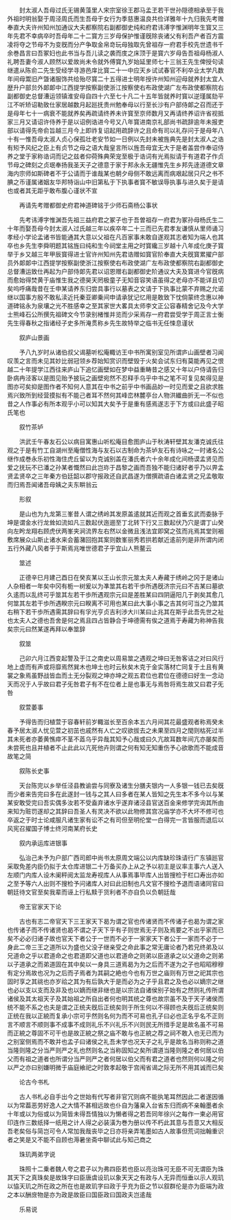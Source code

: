 <!-- { "loadSidebar": true } -->
　　封太淑人吾母过氏无锡黄藻里人宋宗室徐王郡马孟玊若干世孙隠德相承至于我外祖时明翁娶于周泾周氏而生吾母于女行为季慈惠温良共俭详雅年十九归我先考赠奉直大夫许州知州加通议大夫都察院右副都御史纯和府君讳溥字惟渊明年生寳又三年先君不幸病卒时吾母年二十二寳方三岁母保护惟谨旣除丧诸父有利吾产者百方震凌将夺之节母不为变旣而分产争取金帛竒玩母独取先曾祖存一府君手校先世遗书千余巻昌言曰吾冢妇也此书当与吾儿读之袭而庋之床顶于是寳六岁母告吾祖母杨淑人礼聘吾妻今淑人顾然以爱故尚未令就外傅寳九岁始延里师七十三翁王先生俾授句读继遣从陈俞二先生受经学寻游邑庠比寳二十一中应天乡试试春官不利卒业太学凡数年间母鬻旧产曁诸服饰共给殆尽寳二十五得进士明年授许州知州迎母就养封太宜人歴升户部贠外郞郞中江西提学按察副使浙江按察使右布政使湖广左布政使都察院右副都御史总督漕运领镇淮安母自四十六至七十凡二十五年皆就养时寳以逆瑾属劾平江不听矫诏勒致仕家居越数月起廵抚贵州勉奉母以行至长沙有户部侍郞之召而还于是母年七十一病衰不能就养矣再疏请终养未许寳至京师数月又再请终养诏许省视抵家三月又请诏许侍养于是以诏例诰进今号又八年寳进南京礼部尚书疏辞逾年未报吏部以请得先帝俞旨越三月今上即祚复诏起用疏辞许之且命有司以礼存问于是母年八十有一惟吾母太淑人贞心保孤壮老安节如一日例以先封未被旌典先是封太淑人之诰有矧予风纪之臣上有贞节之母之语大哉皇言所以旌吾母宜无大于是者盖尝作奉诏侍养之堂于家称诰词而记之兹者仰荷殊典荣宠至极于诰词有光焉拟请于有道君子作贞节母之碑刻之贞珉奉扬我圣天子之德意于家于邦永永无疆惟先生乡邦先逹道德文章海内宗师如斯碑者不于公请而于谁哉某也朝夕母侧不敢远离而病艰起居只尺之书不腆之币谨属诸姻友华邦特诣山中旧第私于下执事者寳不敏误辱执事与进久矣于是请也或者其无距乎敢布腹心谨状不宣

　　再请先考赠都御史府君神道碑铭于少师石斋杨公事状

　　先考讳溥字惟渊吾先祖三益府君之冢子也于吾曽祖存一府君为冢孙母杨氏生二十年而娶吾母今封太淑人过氏越三年以疾卒年二十三而已先君孝友谦慎从里师诵习孝经小学论孟诸书皆能通其大意以父祖在凡百家事未敢自遂观其志者知为端人也其卒也乡先生李舜明题其铭旌曰纯和生今祠堂主用之时寳纔三岁越十八年成化庚子寳举于乡又越三年甲辰寳得进士官许州知州先君诰赠如寳官阶奉直大夫旣寳累擢户部员外郞郞中江西提学按察副使浙江按察使右布政使湖广左布政使都察院右副都御史总督漕运致仕再起为户部侍郞先君以诏恩赠右副都御史阶通议大夫及寳进今官旣病而愈始得焚黄于庙惟生我之德昊天罔极童子无知音容笑语虽得之老母亦不能详且切矣呜呼痛哉昔在壬申某请养东归尝具事行以墓表之文请于下执事比蒙不弃赐之允诺继以国事方殷不敢私渎近托秦亚卿乗间申请承犹记忆用是敢致下忱倘蒙终念惠以神道碑铭永为泉壤之光不胜感幸之至其家世大畧具太师李文正公容春精舍记及今大学士熊峰石公所撰先祖碑文今节录别楮惟并览而少采焉存一府君尝受学于周正言士衡先生得春秋之指诸经子史多所淹贯称乡先生故特举之临书无任悚息谨状

　　叙庐山景画

　　予八九岁时从诸伯叔父谒墓听松庵輙访王中书所寓别室见所谓庐山画壁者习闻叹羡之言而未见其妙比弱冠领乡荐始知赏识而壁毁于火矣会试东归有莫能再见之恨越二十年提学江西往来庐山下追忆画壁如在梦中益重畴昔之感又十年以户侍请告归卧病冉泾客以是图见贻予披玩之画壁宛然不忍释手乌乎中书之笔不可复见矣得见是图亦可矣抑是图作者不知何人意其在中书之前乎中书画品妙一时见而爱之且欲求胜焉兴致所到经营摸拟有不能己者耳不然何其峰峦林麓亭台人物洪纎曲折无一不似也昔之人作事必有所本观乎小可以知其大矣予于是重有感焉遂志于下方或曰此盛子昭氏笔也 

　　叙竹茶垆

　　洪武壬午春友石公以病目寓惠山听松庵目愈图庐山于秋涛轩壁其友潘克诚氏往观之于是有竹工自湖州至庵僧性海与友石以古制命为茶垆友石有诗咏之一时诸名公继作成巻永乐初性海住虎丘留以为克诚别盖在潘氏者六十余年成化间杨谟孟贤见而爱之抚玩不已潘之孙某者慨然曰此岂珎于昌黎之画而吾独不能归诸好者乎乃以畀孟贤孟贤卒之三年秦方伯廷韶以郡守报政还自武昌遂为僧撰疏语白诸孟贤之兄孟敬取而归焉吾闻诸吾母姨之夫东畊翁云

　　形叙

　　是山也为九龙第三峯昔人谓之绣岭其发原盖逺就其近而观之首垂玄武而委脉于坤是谓金水行龙耸如流如凡三数起伏迤逦至丁北转下行又三数起伏乃穴是谓丁山癸向左盻龙翔右顾虎伏两峯夹涧流界左右然以金微且浅法宜即窝之弦而兆焉其堂则裀敷席展众山斯止诸水来会蓄潴回抱其案则数峯丽秀若拱若献近逺前列是非所谓内闭五行外藏八风者乎于斯焉兆唯世德君子乎宜山人熊鳌云

　　筮述

　　正德辛巳月建己酉日在癸亥某以王山长宗元筮太夫人寿藏于绣岭之冈于是诸山人杂相者一年矣中冈有栀一树爰以为凖筮其右若干歩所遇旣济宗元曰不吉某曰墓欲久逺而以乱终可乎筮其左若干歩所遇观宗元曰是差胜某曰四阴逼阳几于剥矣其愈几何筮其左若干歩所遇睽宗元曰睽离不可用也某曰此大事小事之吉其何可当之乃筮其右稍下若干歩所遇需其辞曰有孚光亨贞吉利渉大川某曰止兆其在斯乎此吾先世之祉也太夫人之德也吾舍是何之焉且四占皆静合于坤德需有俟之道焉于寿藏为称神告我矣宗元曰然某遂再拜以奉筮辞

　　叙筮

　　己卯六月江西变起警及于江之南史以周易筮之遇观之坤曰无咎客诘之对曰风行地上虚而有声或将靡焉然巽木也坤土也时云秋矣木克于金实落材亡同复于土且有黄裳之象焉虽野战皆血而土无分裂观之坤亦坤之观五君位也君位在德德曰好生一念动天而况于人乎故曰君子旡咎君子有不在位者上是也事无与焉咎将焉生故又曰君子旡咎

　　叙萱萎事

　　予得告而归植萱于容春轩前岁輙滋长至百余本五六月间其花最盛观者称焉癸未春予居太淑人忧见萱之初茁也戚然有人亡之叹欲拔去之未果至四月之閠则枯死过半其未死者亦萎黄憔瘁不茎不蕋乌乎异哉其知予心哉或曰久亢故耳数年间亢亦屡矣而未尝死也且并植者不止此此以亢死他卉则谓之何有知无知重伤予心欲歌而不能成音故笔之简

　　叙陈长史事

　　天台陈完以乡举任泾县教谕尝与同寮及诸生分膳夫银内一人多银一钱已去矣旣而少者来告完曰多在此遂封一钱与之其人曰多者在某人皆知之先生本不多今以与某某安敢受完曰吾实偶多汝若不受盍弃诸水乎遂弃诸泾县官送百金来修学完询其所由来知为赃罚遂却之其辞曰吾圣人有灵决不欲以此物修其宫况庙学亦不大坏不修可也卒返之于时士论咸服凡诸生家有讼不之有司但至明伦堂一白得完一言皆服而退后以风宪召擢国子博士终河南某府长史

　　叙内承运库进银事

　　弘治己未予为户部广西司郎中尚书太原周文端公以内库缺珍珠请行广东镇廵官采取免差内臣仍拟于太仓库进银二十万备买办上从之予以初主是议率主事六人送入左顺门内库人设木阑秤阅太监龙寿视库人从事焉事毕库人出皆搜检于栏口寿出亦如之至予等六人出则不搜检予问诸库人对曰此旧制也凡文官不搜检予退而语诸同官曰朝廷待文官至矣我辈而诬上行私黩于货利者不亦自负以负朝廷哉

　　帝王官家天下论

　　古也有志二帝官天下三王家天下曷为谓之官也传诸贤而不传诸子也曷为谓之家也传诸子而不传诸贤也曷不谓之子天下乎有子则世焉无子则及焉要之不出乎家而已矣不必必归诸子故也官天下者公于一世而不必于一家家天下者公于一家而不必于一身此二帝三王之道所以为盛也父没子继亲受之命此事之常无庸论者乃若兄终弟及以兄道命之乎以君道命之也君道即父道也以君道命之则弟以臣道承之以父道命之则弟以子道承之而弟道固在其中矣以一身具三道焉曷为为之后而不遂为之子也昭昭穆穆有定分焉故也况为之后而子焉者为其嗣之絶也今也有万世之庙则有万世之祀其宗也固时享之其祧也亦岁祫之其为有后孰大于是而必为之子乎且君之及也必以嫡宗之继也必以支以支而及非及也以嫡而继非继也是以宗法自诸侯别子始有之然则礼传所谓诸侯及其太祖天子及其始祖之所自出者何也明其统之尊也故宗虽不及于天子诸侯而统不能不系之也夫是谓之正统夫旣后正统矣则于所生何以不得顾也夫旣后正统矣则正统在我以正綂而复承小宗可乎然则名何为而不可易也孔子曰必也正名乎名不正则言不顺言不顺则事不成事不成则礼乐不兴礼乐不兴则民无所措手足是故名虽不可易而正綂之尊固不可干也是故正綂之祭之庙不敢与也正綂之荐之祠不敢入也无已而为之别室侧焉而不敢并也孟子曰诸侯之礼吾未学也况天子之礼乎是故名当称则称之道当隆则隆之分当严则严之礼也然则名之当称固知之矣所谓道当隆则隆之者何居以伯父而有祖之道者也所谓分当严则严之者何居以伯父而有君之道者也然则何以隆之何以严之亦曰别嫌明微于庙庭飨祀之时敦孝起敬于宫闱省谒之际无所不用其诚而已矣

　　论古今书札

　　古人书札必自手出今之世始有代写者非官冗则病不能执笔耳然因此二者遂因循以为常葢恶劳好逸人之大情不甚相远故也仆自为藩臬入台省东归而病不亲翰墨者余十年或以为俗或以为简皆未得吾情独以为懒者得之若吾同年徐兴之每作一柬必用官印连作三数纸择一纸用之计人得之必装潢为巻为册以传不朽此其意与吾意又大相反吾老矣俗与简岂可令人常加我哉丧毕之日亦将亲弄笔墨如古人故事但荒词拙翰重识者之笑是又不能不自顾也溽暑坐斋中聊试此与知己商之

　　珠玑两弟字说

　　珠照十二乗者魏人夸之君子以为弗四臣若也臣以亮治珠可无臣不可无谓臣为珠其天下之真珠矣是故珠字曰臣唐虞设玑以象天天之有政与人无异而恒垂以示人观玑以恊天玑之所在政之所在也是故玑字曰政于乎充为臣之节以叙群伦是亦为臣端为政之本以酬庻物是亦为政是故臣曰国臣政曰国政夫岂逺哉

　　乐易说

